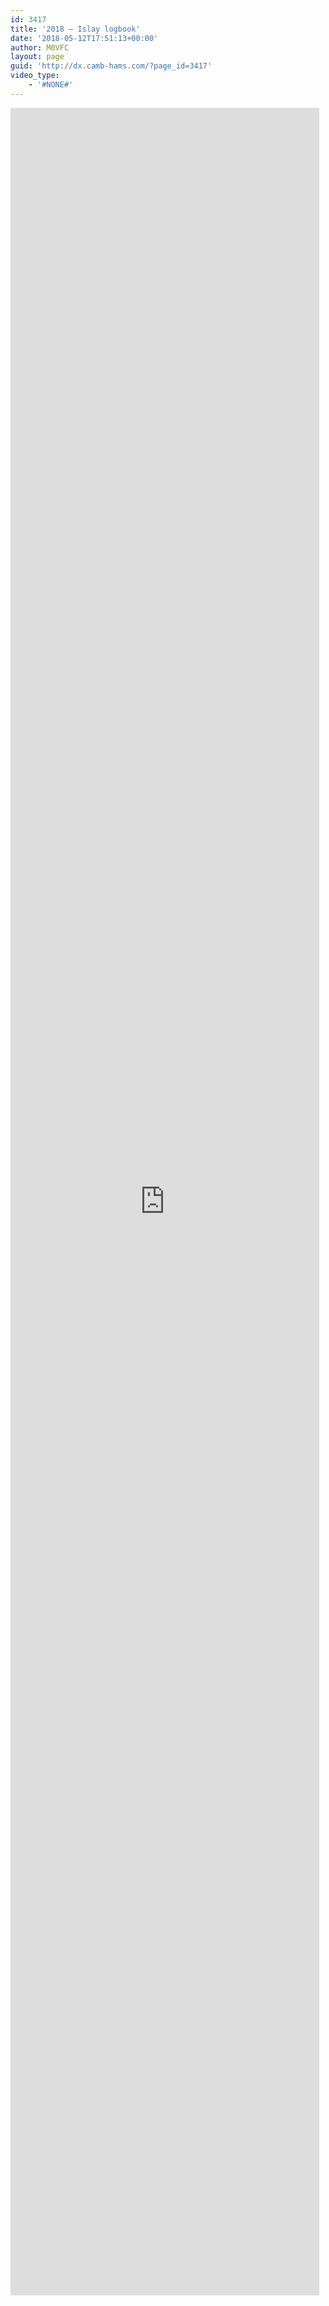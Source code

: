 ```yaml
---
id: 3417
title: '2018 – Islay logbook'
date: '2018-05-12T17:51:13+00:00'
author: M0VFC
layout: page
guid: 'http://dx.camb-hams.com/?page_id=3417'
video_type:
    - '#NONE#'
---
```


<iframe frameborder="0" height="3500" loading="lazy" src="http://m0vfc.co.uk/islay2018/" width="98%"></iframe>